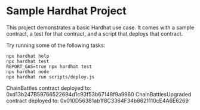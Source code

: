 # Sample Hardhat Project

This project demonstrates a basic Hardhat use case. It comes with a sample contract, a test for that contract, and a script that deploys that contract.

Try running some of the following tasks:

```shell
npx hardhat help
npx hardhat test
REPORT_GAS=true npx hardhat test
npx hardhat node
npx hardhat run scripts/deploy.js
```

ChainBattles contract deployed to: 0xd13b247B59766522694d1c93f53b67148f9a9960
ChainBattlesUpgraded contract deployed to: 0x010D56381ab1f8C3364F34b8621110cE4A6E6269
